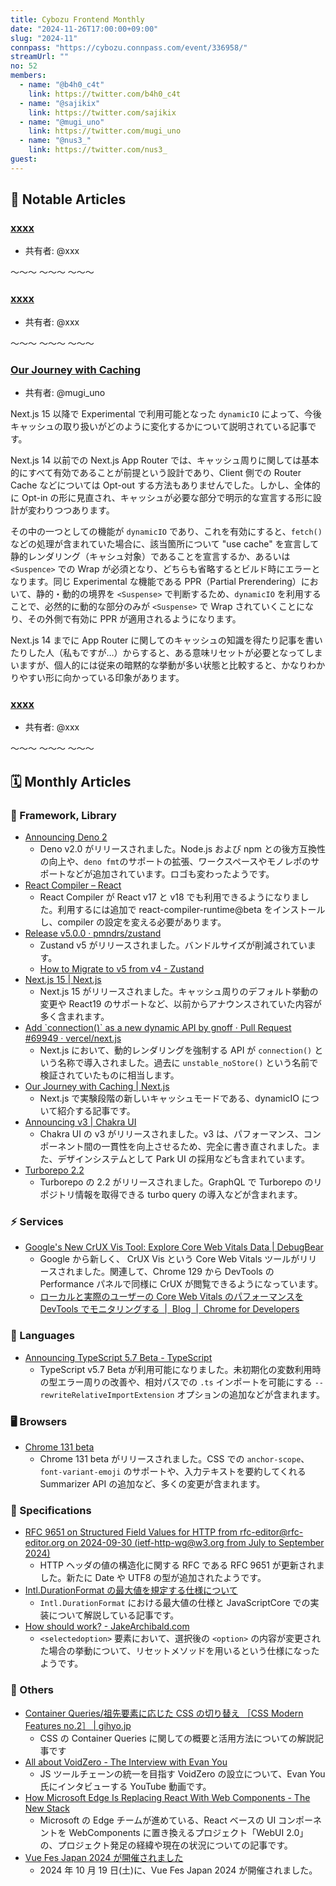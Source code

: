 ```yaml
---
title: Cybozu Frontend Monthly
date: "2024-11-26T17:00:00+09:00"
slug: "2024-11"
connpass: "https://cybozu.connpass.com/event/336958/"
streamUrl: ""
no: 52
members:
  - name: "@b4h0_c4t"
    link: https://twitter.com/b4h0_c4t
  - name: "@sajikix"
    link: https://twitter.com/sajikix
  - name: "@mugi_uno"
    link: https://twitter.com/mugi_uno
  - name: "@nus3_"
    link: https://twitter.com/nus3_
guest:
---
```


## 👀 Notable Articles

### [xxxx](xxxx)

- 共有者: @xxx

〜〜〜
〜〜〜
〜〜〜

### [xxxx](xxxx)

- 共有者: @xxx

〜〜〜
〜〜〜
〜〜〜

### [Our Journey with Caching](<[xxxx](https://nextjs.org/blog/our-journey-with-caching)>)

- 共有者: @mugi_uno

Next.js 15 以降で Experimental で利用可能となった `dynamicIO` によって、今後キャッシュの取り扱いがどのように変化するかについて説明されている記事です。

Next.js 14 以前での Next.js App Router では、キャッシュ周りに関しては基本的にすべて有効であることが前提という設計であり、Client 側での Router Cache などについては Opt-out する方法もありませんでした。しかし、全体的に Opt-in の形に見直され、キャッシュが必要な部分で明示的な宣言する形に設計が変わりつつあります。

その中の一つとしての機能が `dynamicIO` であり、これを有効にすると、`fetch()` などの処理が含まれていた場合に、該当箇所について "use cache" を宣言して静的レンダリング（キャシュ対象）であることを宣言するか、あるいは `<Suspence>` での Wrap が必須となり、どちらも省略するとビルド時にエラーとなります。同じ Experimental な機能である PPR（Partial Prerendering）において、静的・動的の境界を `<Suspense>` で判断するため、`dynamicIO` を利用することで、必然的に動的な部分のみが `<Suspense>` で Wrap されていくことになり、その外側で有効に PPR が適用されるようになります。

Next.js 14 までに App Router に関してのキャッシュの知識を得たり記事を書いたりした人（私もですが…）からすると、ある意味リセットが必要となってしまいますが、個人的には従来の暗黙的な挙動が多い状態と比較すると、かなりわかりやすい形に向かっている印象があります。

### [xxxx](xxxx)

- 共有者: @xxx

〜〜〜
〜〜〜
〜〜〜

## 🗓 Monthly Articles

### 📖 Framework, Library

- [Announcing Deno 2](https://deno.com/blog/v2.0)
  - Deno v2.0 がリリースされました。Node.js および npm との後方互換性の向上や、`deno fmt`のサポートの拡張、ワークスペースやモノレポのサポートなどが追加されています。ロゴも変わったようです。
- [React Compiler – React](https://react.dev/learn/react-compiler#using-react-compiler-with-react-17-or-18)
  - React Compiler が React v17 と v18 でも利用できるようになりました。利用するには追加で react-compiler-runtime@beta をインストールし、compiler の設定を変える必要があります。
- [Release v5.0.0 · pmndrs/zustand](https://github.com/pmndrs/zustand/releases/tag/v5.0.0)
  - Zustand v5 がリリースされました。バンドルサイズが削減されています。
  - [How to Migrate to v5 from v4 - Zustand](https://zustand.docs.pmnd.rs/migrations/migrating-to-v5#changes-in-v5)
- [Next.js 15 | Next.js](https://nextjs.org/blog/next-15)
  - Next.js 15 がリリースされました。キャッシュ周りのデフォルト挙動の変更や React19 のサポートなど、以前からアナウンスされていた内容が多く含まれます。
- [Add \`connection()\` as a new dynamic API by gnoff · Pull Request #69949 · vercel/next.js](https://github.com/vercel/next.js/pull/69949)
  - Next.js において、動的レンダリングを強制する API が `connection()` という名称で導入されました。過去に `unstable_noStore()` という名前で検証されていたものに相当します。
- [Our Journey with Caching | Next.js](https://nextjs.org/blog/our-journey-with-caching)
  - Next.js で実験段階の新しいキャッシュモードである、dynamicIO について紹介する記事です。
- [Announcing v3 | Chakra UI](https://www.chakra-ui.com/blog/00-announcing-v3)
  - Chakra UI の v3 がリリースされました。v3 は、パフォーマンス、コンポーネント間の一貫性を向上させるため、完全に書き直されました。また、デザインシステムとして Park UI の採用なども含まれています。
- [Turborepo 2.2](https://turbo.build/blog/turbo-2-2-0)
  - Turborepo の 2.2 がリリースされました。GraphQL で Turborepo のリポジトリ情報を取得できる turbo query の導入などが含まれます。

### ⚡️ Services

- [Google's New CrUX Vis Tool: Explore Core Web Vitals Data | DebugBear](https://www.debugbear.com/blog/google-crux-vis)
  - Google から新しく、 CrUX Vis という Core Web Vitals ツールがリリースされました。関連して、Chrome 129 から DevTools の Performance パネルで同様に CrUX が閲覧できるようになっています。
  - [ローカルと実際のユーザーの Core Web Vitals のパフォーマンスを DevTools でモニタリングする  |  Blog  |  Chrome for Developers](https://developer.chrome.com/blog/devtools-realtime-cwv?hl=ja#field-data)

### 💬 Languages

- [Announcing TypeScript 5.7 Beta - TypeScript](https://devblogs.microsoft.com/typescript/announcing-typescript-5-7-beta/)
  - TypeScript v5.7 Beta が利用可能になりました。未初期化の変数利用時の型エラー周りの改善や、相対パスでの `.ts` インポートを可能にする `--rewriteRelativeImportExtension` オプションの追加などが含まれます。

### 🖥 Browsers

- [Chrome 131 beta](https://developer.chrome.com/blog/chrome-131-beta?hl=ja)
  - Chrome 131 beta がリリースされました。CSS での `anchor-scope`、`font-variant-emoji` のサポートや、入力テキストを要約してくれる Summarizer API の追加など、多くの変更が含まれます。

### 📝 Specifications

- [RFC 9651 on Structured Field Values for HTTP from rfc-editor@rfc-editor.org on 2024-09-30 (ietf-http-wg@w3.org from July to September 2024)](https://lists.w3.org/Archives/Public/ietf-http-wg/2024JulSep/0316.html)
  - HTTP ヘッダの値の構造化に関する RFC である RFC 9651 が更新されました。新たに Date や UTF8 の型が追加されたようです。
- [Intl.DurationFormat の最大値を規定する仕様について](https://sosukesuzuki.dev/posts/intl-durationformat-limits/)
  - `Intl.DurationFormat` における最大値の仕様と JavaScriptCore での実装について解説している記事です。
- [How should <selectedoption> work? - JakeArchibald.com](https://jakearchibald.com/2024/how-should-selectedoption-work/)
  - `<selectedoption>` 要素において、選択後の `<option>` の内容が変更された場合の挙動について、リセットメソッドを用いるという仕様になったようです。

### 🦆 Others

- [Container Queries/祖先要素に応じた CSS の切り替え ［CSS Modern Features no.2］ | gihyo.jp](https://gihyo.jp/article/2024/10/ride-modern-frontend-02)
  - CSS の Container Queries に関しての概要と活用方法についての解説記事です
- [All about VoidZero - The Interview with Evan You](https://www.youtube.com/watch?v=33ex2A04b7g)
  - JS ツールチェーンの統一を目指す VoidZero の設立について、Evan You 氏にインタビューする YouTube 動画です。
- [How Microsoft Edge Is Replacing React With Web Components - The New Stack](https://thenewstack.io/how-microsoft-edge-is-replacing-react-with-web-components/)
  - Microsoft の Edge チームが進めている、React ベースの UI コンポーネントを WebComponents に置き換えるプロジェクト「WebUI 2.0」の、プロジェクト発足の経緯や現在の状況についての記事です。
- [Vue Fes Japan 2024 が開催されました](https://vuefes.jp/2024/)
  - 2024 年 10 月 19 日(土)に、Vue Fes Japan 2024 が開催されました。
